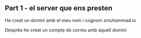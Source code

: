 <h2>Part 1 - el server que ens presten</h2>
<p> He creat un domini amb el meu nom i cognom zmuhammad.io</p>
<p> Després he creat un compte de correu amb aquell domini</p> 
